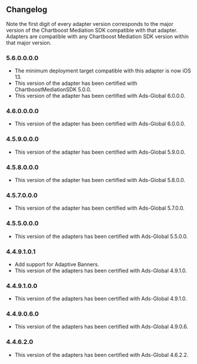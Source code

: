 ## Changelog

Note the first digit of every adapter version corresponds to the major version of the Chartboost Mediation SDK compatible with that adapter. 
Adapters are compatible with any Chartboost Mediation SDK version within that major version.

### 5.6.0.0.0.0
- The minimum deployment target compatible with this adapter is now iOS 13.
- This version of the adapter has been certified with ChartboostMediationSDK 5.0.0.
- This version of the adapter has been certified with Ads-Global 6.0.0.0.

### 4.6.0.0.0.0
- This version of the adapter has been certified with Ads-Global 6.0.0.0.

### 4.5.9.0.0.0
- This version of the adapter has been certified with Ads-Global 5.9.0.0.

### 4.5.8.0.0.0
- This version of the adapter has been certified with Ads-Global 5.8.0.0.

### 4.5.7.0.0.0
- This version of the adapter has been certified with Ads-Global 5.7.0.0.

### 4.5.5.0.0.0
- This version of the adapters has been certified with Ads-Global 5.5.0.0.

### 4.4.9.1.0.1
- Add support for Adaptive Banners.
- This version of the adapters has been certified with Ads-Global 4.9.1.0.

### 4.4.9.1.0.0
- This version of the adapters has been certified with Ads-Global 4.9.1.0.

### 4.4.9.0.6.0
- This version of the adapters has been certified with Ads-Global 4.9.0.6.

### 4.4.6.2.0
- This version of the adapters has been certified with Ads-Global 4.6.2.2.
